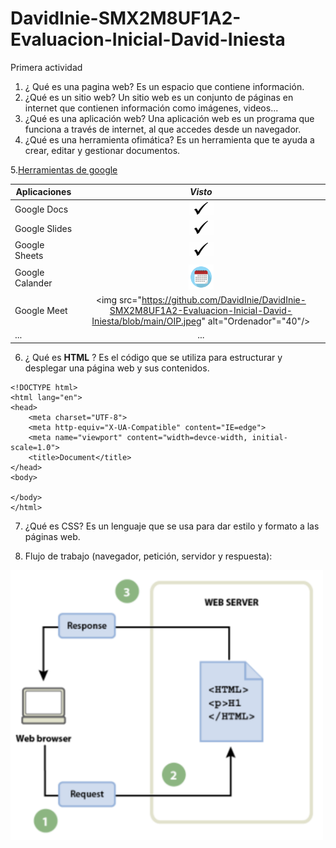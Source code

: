 # DavidInie-SMX2M8UF1A2-Evaluacion-Inicial-David-Iniesta
Primera actividad

1. ¿ Qué es una pagina web?
Es un espacio que contiene información.
2. ¿Qué es un sitio web?
Un sitio web es un conjunto de páginas en internet que contienen información como imágenes, videos...
3. ¿Qué es una aplicación web?
Una aplicación web es un programa que funciona a través de internet, al que accedes desde un navegador.
4. ¿Qué es una herramienta ofimática?
Es un herramienta que te ayuda a crear, editar y gestionar documentos.

5.[Herramientas de google](https://www.google.com/intl/es-419/chrome/browser-tools/ "Herramientas de google")

|__Aplicaciones__|**_Visto_** |
|-----------|:----------:|
|Google Docs |<img src="https://github.com/DavidInie/DavidInie-SMX2M8UF1A2-Evaluacion-Inicial-David-Iniesta/blob/main/VIsto.jpeg" alt="Visto" width="40"/>|
|Google Slides |<img src="https://github.com/DavidInie/DavidInie-SMX2M8UF1A2-Evaluacion-Inicial-David-Iniesta/blob/main/VIsto.jpeg" alt="Visto" width="40"/>|
|Google Sheets |<img src="https://github.com/DavidInie/DavidInie-SMX2M8UF1A2-Evaluacion-Inicial-David-Iniesta/blob/main/VIsto.jpeg" alt="Visto" width="40"/>|
|Google Calander|<img src="https://github.com/DavidInie/DavidInie-SMX2M8UF1A2-Evaluacion-Inicial-David-Iniesta/blob/main/R.png" alt="Calendario" width="40"/>|
|Google Meet|<img src="https://github.com/DavidInie/DavidInie-SMX2M8UF1A2-Evaluacion-Inicial-David-Iniesta/blob/main/OIP.jpeg" alt="Ordenador"="40"/>|
|...|...|


6. ¿ Qué es __HTML__ ?
Es el código que se utiliza para estructurar y desplegar una página web y sus contenidos. 

```
<!DOCTYPE html>
<html lang="en">
<head>
    <meta charset="UTF-8">
    <meta http-equiv="X-UA-Compatible" content="IE=edge">
    <meta name="viewport" content="width=devce-width, initial-scale=1.0">
    <title>Document</title>
</head>
<body>

</body>
</html>
```


7. ¿Qué es CSS?
Es un lenguaje que se usa para dar estilo y formato a las páginas web. 

8. Flujo de trabajo (navegador, petición, servidor y respuesta):
<img src="https://github.com/DavidInie/DavidInie-SMX2M8UF1A2-Evaluacion-Inicial-David-Iniesta/blob/main/Captura%20de%20pantalla%202024-09-26%20122341.png" alt="Visto" width="500"/>









